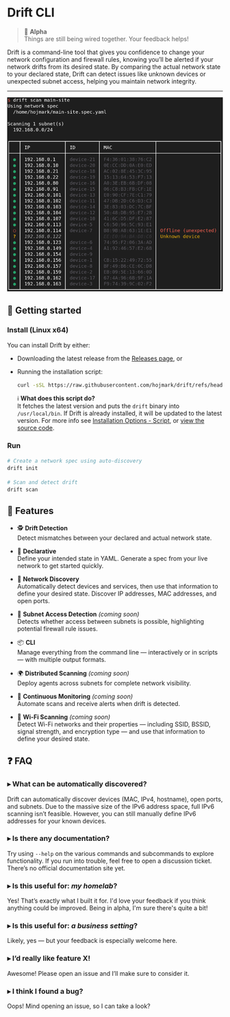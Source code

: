 # Drift CLI

> 🧪 **Alpha**  
> Things are still being wired together. Your feedback helps!

Drift is a command-line tool that gives you confidence to change your network configuration and firewall rules, knowing
you’ll be alerted if your network drifts from its desired state. By comparing the actual network state to your declared
state, Drift can detect issues like unknown devices or unexpected subnet access, helping you maintain network integrity.


---

![Scan command console output](screenshot-scan.png)

## 🚀 Getting started

### Install (Linux x64)

You can install Drift by either:

- Downloading the latest release from the [Releases page](https://github.com/hojmark/drift/releases), or
- Running the installation script:

    ```bash
    curl -sSL https://raw.githubusercontent.com/hojmark/drift/refs/heads/main/install.sh | bash
    ```

  ℹ️ **What does this script do?**  
  It fetches the latest version and puts the `drift` binary into `/usr/local/bin`.
  If Drift is already installed, it will be updated to the latest version.
  For more info see [Installation Options - Script](./README_dev.md#script-installsh),
  or [view the source code](./install.sh).

### Run

```bash
# Create a network spec using auto-discovery
drift init

# Scan and detect drift
drift scan
```

## 🌟 Features

- 🕵️ **Drift Detection**  
  Detect mismatches between your declared and actual network state.

- 📄 **Declarative**  
  Define your intended state in YAML. Generate a spec from your live network to get started quickly.

- 📡 **Network Discovery**  
  Automatically detect devices and services, then use that information to define your desired state.
  Discover IP addresses, MAC addresses, and open ports.

- 🧱 **Subnet Access Detection** _(coming soon)_  
  Detects whether access between subnets is possible, highlighting potential firewall rule issues.

- 📦 **CLI**  
  Manage everything from the command line — interactively or in scripts — with multiple output formats.

- 🌍 **Distributed Scanning** _(coming soon)_  
  Deploy agents across subnets for complete network visibility.

- 🔁 **Continuous Monitoring** _(coming soon)_  
  Automate scans and receive alerts when drift is detected.

- 🛜 **Wi-Fi Scanning** _(coming soon)_  
  Detect Wi-Fi networks and their properties — including SSID, BSSID, signal strength, and
  encryption type — and use that information to define your desired state.

## ❓ FAQ

### ▸ What can be automatically discovered?

Drift can automatically discover devices (MAC, IPv4, hostname), open ports, and subnets. Due to the massive size of the
IPv6 address space, full IPv6 scanning isn’t feasible. However, you can still manually define IPv6 addresses for your
known devices.

### ▸ Is there any documentation?

Try using `--help` on the various commands and subcommands to explore functionality. If you run into trouble, feel free
to open a discussion ticket. There’s no official documentation site yet.

### ▸ Is this useful for: _my homelab_?

Yes! That’s exactly what I built it for. I'd love your feedback if you think anything could be improved. Being in alpha,
I'm sure there's quite a bit!

### ▸ Is this useful for: _a business setting_?

Likely, yes — but your feedback is especially welcome here.

### ▸ I’d really like feature X!

Awesome! Please open an issue and I’ll make sure to consider it.

### ▸ I think I found a bug?

Oops! Mind opening an issue, so I can take a look?
